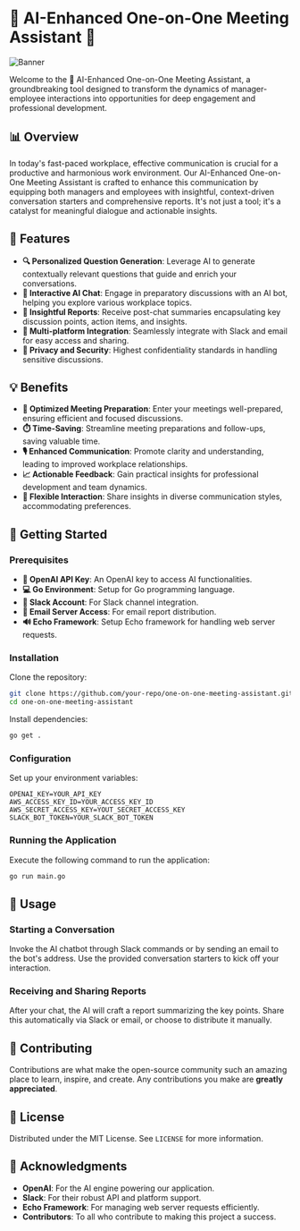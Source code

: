 # 🌟 AI-Enhanced One-on-One Meeting Assistant 🌟

![Banner](https://github.com/loftwah/1on1-automation/assets/19922556/bba4de93-2ab2-4843-81cd-ace907f0c12a)

Welcome to the 🚀 AI-Enhanced One-on-One Meeting Assistant, a groundbreaking tool designed to transform the dynamics of manager-employee interactions into opportunities for deep engagement and professional development.

## 📊 Overview

In today's fast-paced workplace, effective communication is crucial for a productive and harmonious work environment. Our AI-Enhanced One-on-One Meeting Assistant is crafted to enhance this communication by equipping both managers and employees with insightful, context-driven conversation starters and comprehensive reports. It's not just a tool; it's a catalyst for meaningful dialogue and actionable insights.

## 🌈 Features

- **🔍 Personalized Question Generation**: Leverage AI to generate contextually relevant questions that guide and enrich your conversations.
- **💬 Interactive AI Chat**: Engage in preparatory discussions with an AI bot, helping you explore various workplace topics.
- **📝 Insightful Reports**: Receive post-chat summaries encapsulating key discussion points, action items, and insights.
- **🔗 Multi-platform Integration**: Seamlessly integrate with Slack and email for easy access and sharing.
- **🔐 Privacy and Security**: Highest confidentiality standards in handling sensitive discussions.

## 💡 Benefits

- **🎯 Optimized Meeting Preparation**: Enter your meetings well-prepared, ensuring efficient and focused discussions.
- **⏱️ Time-Saving**: Streamline meeting preparations and follow-ups, saving valuable time.
- **🎙️ Enhanced Communication**: Promote clarity and understanding, leading to improved workplace relationships.
- **📈 Actionable Feedback**: Gain practical insights for professional development and team dynamics.
- **🔄 Flexible Interaction**: Share insights in diverse communication styles, accommodating preferences.

## 🚀 Getting Started

### Prerequisites

- **🔑 OpenAI API Key**: An OpenAI key to access AI functionalities.
- **💻 Go Environment**: Setup for Go programming language.
- **💬 Slack Account**: For Slack channel integration.
- **📧 Email Server Access**: For email report distribution.
- **🔊 Echo Framework**: Setup Echo framework for handling web server requests.

### Installation

Clone the repository:

```bash
git clone https://github.com/your-repo/one-on-one-meeting-assistant.git
cd one-on-one-meeting-assistant
```

Install dependencies:

```bash
go get .
```

### Configuration

Set up your environment variables:

```env
OPENAI_KEY=YOUR_API_KEY
AWS_ACCESS_KEY_ID=YOUR_ACCESS_KEY_ID
AWS_SECRET_ACCESS_KEY=YOUT_SECRET_ACCESS_KEY
SLACK_BOT_TOKEN=YOUR_SLACK_BOT_TOKEN
```

### Running the Application

Execute the following command to run the application:

```bash
go run main.go
```

## 📖 Usage

### Starting a Conversation

Invoke the AI chatbot through Slack commands or by sending an email to the bot's address. Use the provided conversation starters to kick off your interaction.

### Receiving and Sharing Reports

After your chat, the AI will craft a report summarizing the key points. Share this automatically via Slack or email, or choose to distribute it manually.

## 🤝 Contributing

Contributions are what make the open-source community such an amazing place to learn, inspire, and create. Any contributions you make are **greatly appreciated**.

## 📜 License

Distributed under the MIT License. See `LICENSE` for more information.

## 🙏 Acknowledgments

- **OpenAI**: For the AI engine powering our application.
- **Slack**: For their robust API and platform support.
- **Echo Framework**: For managing web server requests efficiently.
- **Contributors**: To all who contribute to making this project a success.
